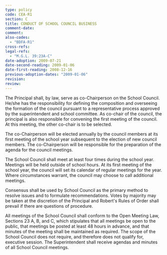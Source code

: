 ```yaml
---
type: policy
code: CEA-R1
section: C
title: CONDUCT OF SCHOOL COUNCIL BUSINESS
comment-date:
comment:
also-codes:
  - "BDFA-R1"
cross-refs:
legal-refs:
  - "M.G.L. 39:23A-C"
date-adoption: 2009-07-21
date-second-reading: 2009-01-06
date-first-reading: 2008-12-16
previous-adoption-dates: "2009-01-06"
revision: 
review: 
---
```


The Principal shall, by law, serve as co-Chairperson on the School Council. He/she has the  responsibility for defining the composition and overseeing the formation of the council pursuant to a representative process approved by the superintendent and school committee. As co-chair of the council, the principal is also responsible for convening the first meeting of the council. At this meeting, the other co-chair is to be selected. 
  
The co-Chairperson will be elected annually by the council members at its first meeting of the school year subsequent to the election of new council members. The co-Chairperson will be responsible for the preparation of the agenda for the council meetings.

The School Council shall meet at least four times during the school year. Meetings will be held outside of school hours. At its first meeting of the school year, the council will set its calendar of regular meetings for the year. Where circumstances warrant, the council may choose to call additional meetings.

Consensus shall be used by School Council as the primary method to resolve issues and to formulate recommendations. Votes by majority may be taken at the discretion of the Principal and Robert's Rules of Order shall prevail if there are questions of procedure.

All meetings of the School Council shall conform to the Open Meeting Law, Sections 23 A, B, and C, which stipulates that all meetings be open to the public, that meetings be posted at least 48 hours in advance, and that minutes of the meeting shall be maintained as required. The scope of the School Council does not require, and therefore does not qualify for, executive session.
The Superintendent shall receive agendas and minutes of all School Council meetings.
